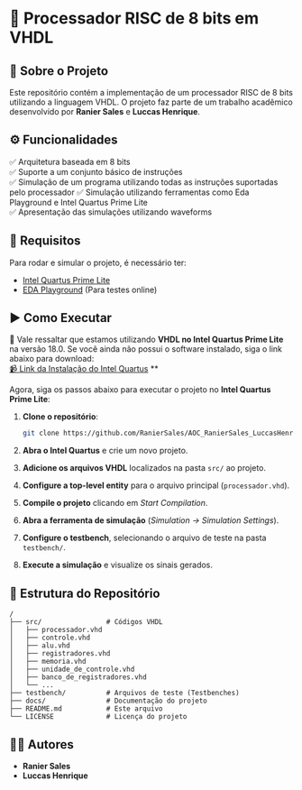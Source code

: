 # 🚀 Processador RISC de 8 bits em VHDL

## 📌 Sobre o Projeto
Este repositório contém a implementação de um processador RISC de 8 bits utilizando a linguagem VHDL. O projeto faz parte de um trabalho acadêmico desenvolvido por **Ranier Sales** e **Luccas Henrique**.

## ⚙️ Funcionalidades
✅ Arquitetura baseada em 8 bits  
✅ Suporte a um conjunto básico de instruções  
✅ Simulação de um programa utilizando todas as instruções suportadas pelo processador
✅ Simulação utilizando ferramentas como Eda Playground e Intel Quartus Prime Lite  
✅ Apresentação das simulações utilizando waveforms  


## 🔧 Requisitos
Para rodar e simular o projeto, é necessário ter:
- [Intel Quartus Prime Lite](https://www.intel.com/content/www/us/en/software/programmable/quartus-prime/overview.html)
- [EDA Playground](https://www.edaplayground.com/) (Para testes online)

## ▶️ Como Executar

📢 Vale ressaltar que estamos utilizando **VHDL no Intel Quartus Prime Lite** na versão 18.0. Se você ainda não possui o software instalado, siga o link abaixo para download:  
[📹 Link da Instalação do Intel Quartus](https://www.intel.com.br/content/www/br/pt/software-kit/667193/intel-quartus-prime-lite-edition-design-software-version-18-0-for-windows.html) **

Agora, siga os passos abaixo para executar o projeto no **Intel Quartus Prime Lite**:

1. **Clone o repositório**:
    
    ```sh
    git clone https://github.com/RanierSales/AOC_RanierSales_LuccasHenrique_UFRR2024_ProjetoFinal.git
    ```
    
2. **Abra o Intel Quartus** e crie um novo projeto.
3. **Adicione os arquivos VHDL** localizados na pasta `src/` ao projeto.
4. **Configure a top-level entity** para o arquivo principal (`processador.vhd`).
5. **Compile o projeto** clicando em _Start Compilation_.
6. **Abra a ferramenta de simulação** (_Simulation -> Simulation Settings_).
7. **Configure o testbench**, selecionando o arquivo de teste na pasta `testbench/`.
8. **Execute a simulação** e visualize os sinais gerados.

## 📂 Estrutura do Repositório
```
/
├── src/                # Códigos VHDL
│   ├── processador.vhd
│   ├── controle.vhd
│   ├── alu.vhd
│   ├── registradores.vhd
│   ├── memoria.vhd
│   ├── unidade_de_controle.vhd
│   ├── banco_de_registradores.vhd
│   └── ...
├── testbench/          # Arquivos de teste (Testbenches)
├── docs/               # Documentação do projeto
├── README.md           # Este arquivo
└── LICENSE             # Licença do projeto
```

## 👨‍💻 Autores
- **Ranier Sales**  
- **Luccas Henrique**  
